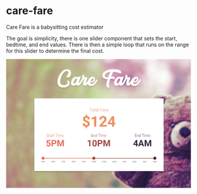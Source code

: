 # care-fare

Care Fare is a babysitting cost estimator

The goal is simplicity, there is one slider component that sets the start, bedtime, and end values. There is then a simple loop that runs on the range for this slider to determine the final cost.

![screenshot](https://github.com/cparki3/care-fare/blob/master/src/images/screenshot.PNG)
